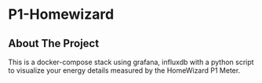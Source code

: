 # P1-Homewizard

## About The Project
This is a docker-compose stack using grafana, influxdb with a python script to visualize your energy details measured by the HomeWizard P1 Meter.

